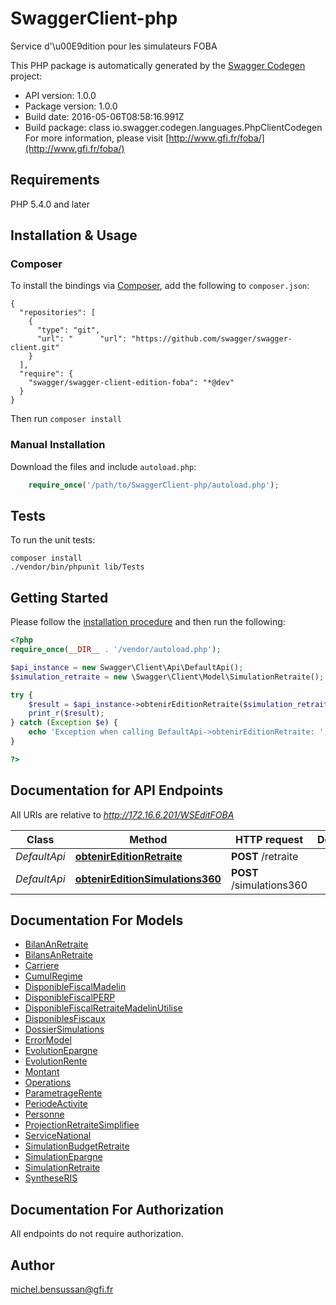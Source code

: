 # SwaggerClient-php
Service d'\u00E9dition pour les simulateurs FOBA

This PHP package is automatically generated by the [Swagger Codegen](https://github.com/swagger-api/swagger-codegen) project:

- API version: 1.0.0
- Package version: 1.0.0
- Build date: 2016-05-06T08:58:16.991Z
- Build package: class io.swagger.codegen.languages.PhpClientCodegen
For more information, please visit [http://www.gfi.fr/foba/](http://www.gfi.fr/foba/)

## Requirements

PHP 5.4.0 and later

## Installation & Usage
### Composer

To install the bindings via [Composer](http://getcomposer.org/), add the following to `composer.json`:

```
{
  "repositories": [
    {
      "type": "git",
      "url": "      "url": "https://github.com/swagger/swagger-client.git"
    }
  ],
  "require": {
    "swagger/swagger-client-edition-foba": "*@dev"
  }
}
```

Then run `composer install`

### Manual Installation

Download the files and include `autoload.php`:

```php
    require_once('/path/to/SwaggerClient-php/autoload.php');
```

## Tests 

To run the unit tests:

```
composer install
./vendor/bin/phpunit lib/Tests
```

## Getting Started

Please follow the [installation procedure](#installation--usage) and then run the following:

```php
<?php
require_once(__DIR__ . '/vendor/autoload.php');

$api_instance = new Swagger\Client\Api\DefaultApi();
$simulation_retraite = new \Swagger\Client\Model\SimulationRetraite(); // \Swagger\Client\Model\SimulationRetraite | contient les donn\u00E9es n\u00E9cessaires \u00E0 l'\u00E9dition de la simulation retraite experte effectu\u00E9e depuis SimRETAI

try {
    $result = $api_instance->obtenirEditionRetraite($simulation_retraite);
    print_r($result);
} catch (Exception $e) {
    echo 'Exception when calling DefaultApi->obtenirEditionRetraite: ', $e->getMessage(), "\n";
}

?>
```

## Documentation for API Endpoints

All URIs are relative to *http://172.16.6.201/WSEditFOBA*

Class | Method | HTTP request | Description
------------ | ------------- | ------------- | -------------
*DefaultApi* | [**obtenirEditionRetraite**](docs/DefaultApi.md#obtenireditionretraite) | **POST** /retraite | 
*DefaultApi* | [**obtenirEditionSimulations360**](docs/DefaultApi.md#obtenireditionsimulations360) | **POST** /simulations360 | 


## Documentation For Models

 - [BilanAnRetraite](docs/BilanAnRetraite.md)
 - [BilansAnRetraite](docs/BilansAnRetraite.md)
 - [Carriere](docs/Carriere.md)
 - [CumulRegime](docs/CumulRegime.md)
 - [DisponibleFiscalMadelin](docs/DisponibleFiscalMadelin.md)
 - [DisponibleFiscalPERP](docs/DisponibleFiscalPERP.md)
 - [DisponibleFiscalRetraiteMadelinUtilise](docs/DisponibleFiscalRetraiteMadelinUtilise.md)
 - [DisponiblesFiscaux](docs/DisponiblesFiscaux.md)
 - [DossierSimulations](docs/DossierSimulations.md)
 - [ErrorModel](docs/ErrorModel.md)
 - [EvolutionEpargne](docs/EvolutionEpargne.md)
 - [EvolutionRente](docs/EvolutionRente.md)
 - [Montant](docs/Montant.md)
 - [Operations](docs/Operations.md)
 - [ParametrageRente](docs/ParametrageRente.md)
 - [PeriodeActivite](docs/PeriodeActivite.md)
 - [Personne](docs/Personne.md)
 - [ProjectionRetraiteSimplifiee](docs/ProjectionRetraiteSimplifiee.md)
 - [ServiceNational](docs/ServiceNational.md)
 - [SimulationBudgetRetraite](docs/SimulationBudgetRetraite.md)
 - [SimulationEpargne](docs/SimulationEpargne.md)
 - [SimulationRetraite](docs/SimulationRetraite.md)
 - [SyntheseRIS](docs/SyntheseRIS.md)


## Documentation For Authorization

 All endpoints do not require authorization.


## Author

michel.bensussan@gfi.fr


